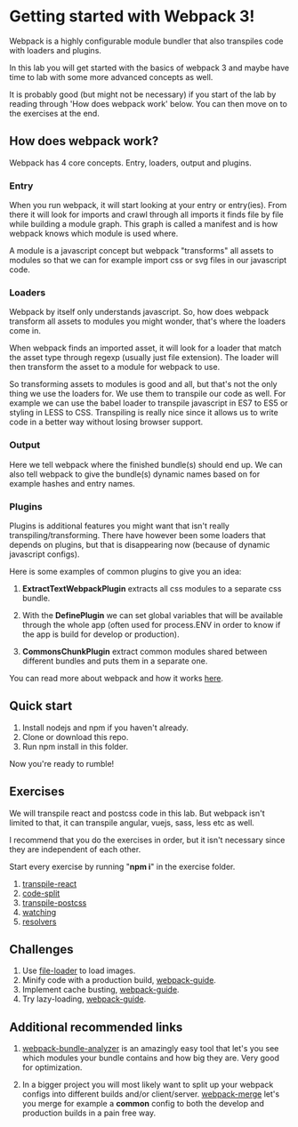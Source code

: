 # Getting started with Webpack 3!
Webpack is a highly configurable module bundler that also transpiles code with loaders and plugins.

In this lab you will get started with the basics of webpack 3 and maybe have time to lab with some more advanced concepts as well.

It is probably good (but might not be necessary) if you start of the lab by reading through 'How does webpack work' below. You can then move on to the exercises at the end. 

## How does webpack work?

Webpack has 4 core concepts. Entry, loaders, output and plugins.

### Entry

When you run webpack, it will start looking at your entry or entry(ies). From there it will look for imports and crawl through all imports it finds file by file while building a module graph. This graph is called a manifest and is how webpack knows which module is used where. 

A module is a javascript concept but webpack "transforms" all assets to modules so that we can for example import css or svg files in our javascript code.

### Loaders

Webpack by itself only understands javascript. So, how does webpack transform all assets to modules you might wonder, that's where the loaders come in. 

When webpack finds an imported asset, it will look for a loader that match the asset type through regexp (usually just file extension). The loader will then transform the asset to a module for webpack to use.

So transforming assets to modules is good and all, but that's not the only thing we use the loaders for. We use them to transpile our code as well. For example we can use the babel loader to transpile javascript in ES7 to ES5 or styling in LESS to CSS. Transpiling is really nice since it allows us to write code in a better way without losing browser support.

### Output

Here we tell webpack where the finished bundle(s) should end up. We can also tell webpack to give the bundle(s) dynamic names based on for example hashes and entry names.

### Plugins

Plugins is additional features you might want that isn't really transpiling/transforming. There have however been some loaders that depends on plugins, but that is disappearing now (because of dynamic javascript configs).

Here is some examples of common plugins to give you an idea:

1. **ExtractTextWebpackPlugin** extracts all css modules to a separate css bundle.

2. With the **DefinePlugin** we can set global variables that will be available through the whole app (often used for process.ENV in order to know if the app is build for develop or production).

3. **CommonsChunkPlugin** extract common modules shared between different bundles and puts them in a separate one.

You can read more about webpack and how it works <a href="https://webpack.js.org/concepts/" target="_blank">here</a>.

## Quick start

1. Install nodejs and npm if you haven't already.
2. Clone or download this repo.
3. Run npm install in this folder.

Now you're ready to rumble!

## Exercises

We will transpile react and postcss code in this lab. But webpack isn't limited to that, it can transpile angular, vuejs, sass, less etc as well.

I recommend that you do the exercises in order, but it isn't necessary since they are independent of each other.

Start every exercise by running "**npm i**" in the exercise folder.

1. [transpile-react](./transpile-react)
1. [code-split](./code-split)
1. [transpile-postcss](./transpile-postcss)
1. [watching](./watching)
1. [resolvers](./resolvers)

## Challenges

1. Use [file-loader](https://github.com/webpack-contrib/file-loader) to load images.
1. Minify code with a production build, [webpack-guide](https://webpack.js.org/guides/production/).
1. Implement cache busting, [webpack-guide](https://webpack.js.org/guides/caching/).
1. Try lazy-loading, [webpack-guide](https://webpack.js.org/guides/lazy-loading/).


## Additional recommended links

1. [webpack-bundle-analyzer](https://github.com/webpack-contrib/webpack-bundle-analyzer) is an amazingly easy tool that let's you see which modules your bundle contains and how big they are. Very good for optimization.

1. In a bigger project you will most likely want to split up your webpack configs into different builds and/or client/server. [webpack-merge](https://github.com/survivejs/webpack-merge) let's you merge for example a **common** config to both the develop and production builds in a pain free way.